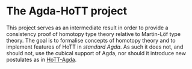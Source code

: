 The Agda-HoTT project
=====================

This project serves as an intermediate result in order to provide a consistency proof of homotopy type theory relative to Martin-Löf type theory. The goal is to formalise concepts of homotopy theory and to implement features of HoTT in *standard Agda*. As such it does not, and should not, use the cubical support of Agda, nor should it introduce new postulates as in [HoTT-Agda](https://github.com/HoTT/HoTT-Agda).